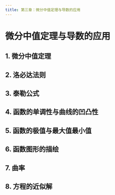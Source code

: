 ```yaml
---
title: 第三章：微分中值定理与导数的应用
---
```


# 微分中值定理与导数的应用

## 1. 微分中值定理
## 2. 洛必达法则
## 3. 泰勒公式
## 4. 函数的单调性与曲线的凹凸性
## 5. 函数的极值与最大值最小值
## 6. 函数图形的描绘
## 7. 曲率
## 8. 方程的近似解
